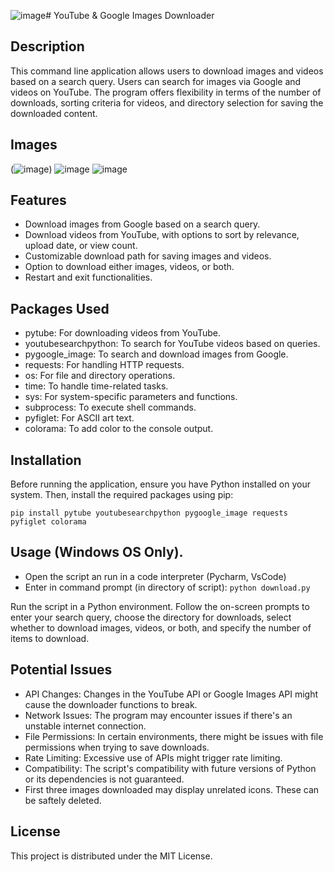 ![image](https://github.com/anwarmagribi/image-video-downloader/assets/51727457/3d450d2b-a76e-4a3c-b0cf-9dadd8aa6930)# YouTube & Google Images Downloader

## Description

This command line application allows users to download images and videos based on a search query. 
Users can search for images via Google and videos on YouTube. The program offers flexibility in 
terms of the number of downloads, sorting criteria for videos, and directory selection for saving 
the downloaded content.

## Images

(![image](https://github.com/anwarmagribi/image-video-downloader/assets/51727457/8d2d3139-79be-4ef7-ab1f-aaa51824a3f3))
![image](https://github.com/anwarmagribi/image-video-downloader/assets/51727457/bf68395b-87cd-48ae-8086-37500944230c)
![image](https://github.com/anwarmagribi/image-video-downloader/assets/51727457/39e42dcc-4325-46ff-88f3-fad73d5e23fb)

## Features

- Download images from Google based on a search query.
- Download videos from YouTube, with options to sort by relevance, upload date, or view count.
- Customizable download path for saving images and videos.
- Option to download either images, videos, or both.
- Restart and exit functionalities.

## Packages Used

- pytube: For downloading videos from YouTube.
- youtubesearchpython: To search for YouTube videos based on queries.
- pygoogle_image: To search and download images from Google.
- requests: For handling HTTP requests.
- os: For file and directory operations.
- time: To handle time-related tasks.
- sys: For system-specific parameters and functions.
- subprocess: To execute shell commands.
- pyfiglet: For ASCII art text.
- colorama: To add color to the console output.

## Installation

Before running the application, ensure you have Python installed on your system. Then, install the 
required packages using pip:

`pip install pytube youtubesearchpython pygoogle_image requests pyfiglet colorama`

## Usage (Windows OS Only).

- Open the script an run in a code interpreter (Pycharm, VsCode)
- Enter in command prompt (in directory of script): `python download.py`

Run the script in a Python environment. Follow the on-screen prompts to enter your search query,
choose the directory for downloads, select whether to download images, videos, or both, and specify
the number of items to download.

## Potential Issues

- API Changes: Changes in the YouTube API or Google Images API might cause the downloader functions to break.
- Network Issues: The program may encounter issues if there's an unstable internet connection.
- File Permissions: In certain environments, there might be issues with file permissions when trying to save downloads.
- Rate Limiting: Excessive use of APIs might trigger rate limiting.
- Compatibility: The script's compatibility with future versions of Python or its dependencies is not guaranteed.
- First three images downloaded may display unrelated icons. These can be saftely deleted.

## License

This project is distributed under the MIT License.

